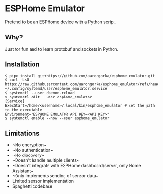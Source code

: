 # ESPHome Emulator

Pretend to be an ESPHome device with a Python script.

## Why?

Just for fun and to learn protobuf and sockets in Python.

## Installation

```console
$ pipx install git+https://github.com/aarongorka/esphome_emulator.git
$ curl -LsO https://raw.githubusercontent.com/aarongorka/esphome_emulator/refs/heads/main/esphome_emulator.service ~/.config/systemd/user/esphome_emulator.service
$ systemctl --user daemon-reload
$ systemctl edit --user esphome_emulator
[Service]
ExecStart=/home/<username>/.local/bin/esphome_emulator # set the path to the executable
Environment="ESPHOME_EMULATOR_API_KEY=<API KEY>"
$ systemctl enable --now --user esphome_emulator
```

## Limitations

  * ~No encryption~
  * ~No authentication~
  * ~No discovery~
  * ~Doesn't handle multiple clients~
  * ~Doesn't integrate with ESPHome dashboard/server, only Home Assistant~
  * ~Only implements sending of sensor data~
  * Limited sensor implementation
  * Spaghetti codebase
